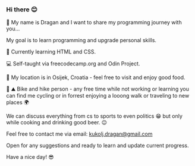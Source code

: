 ### Hi there :blush:

:man: My name is Dragan and I want to share my programming journey with you...

My goal is to learn programming and upgrade personal skills.

:notebook: Currently learning HTML and CSS.

:computer: Self-taught via freecodecamp.org and Odin Project.

:house_with_garden: My location is in Osijek, Croatia - feel free to visit and enjoy good food.

:bicyclist: :mountain: Bike and hike person - any free time while not working or learning you can find me cycling or in forrest enjoying a looong walk or traveling to new places :earth_africa:

We can discuss everything from cs to sports to even politics :grin: but only while cooking and drinking good beer. :wink:

Feel free to contact me via email: kukolj.dragan@gmail.com


Open for any suggestions and ready to learn and update current progress.

Have a nice day! :sunglasses:




<!--
**ReaperJolly/ReaperJolly** is a ✨ _special_ ✨ repository because its `README.md` (this file) appears on your GitHub profile.

Here are some ideas to get you started:

- 🔭 I’m currently working on 
- 🌱 I’m currently learning ...
- 👯 I’m looking to collaborate on ...
- 🤔 I’m looking for help with ...
- 💬 Ask me about ...
- 📫 How to reach me: ...
- 😄 Pronouns: ...
- ⚡ Fun fact: ...
-->
